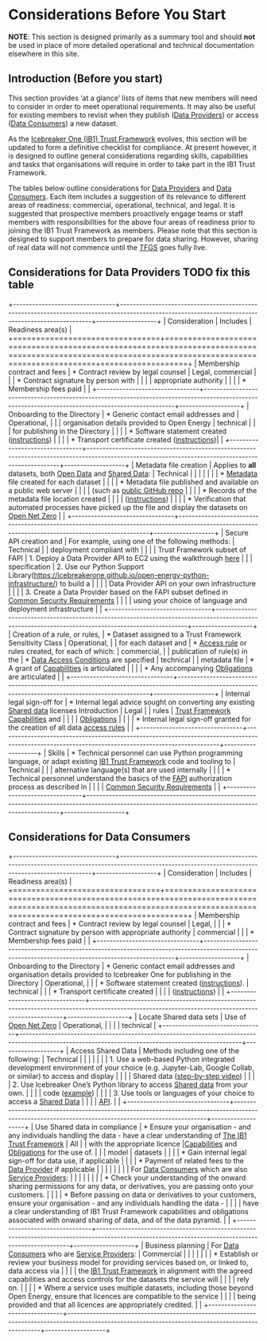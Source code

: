 # Considerations Before You Start

**NOTE**: This section is designed primarily as a summary tool and should **not** be used in place of more detailed operational and technical documentation elsewhere in this site.

## Introduction (Before you start)

This section provides ‘at a glance’ lists of items that new members will need to consider in order to meet operational requirements. It may also be useful for existing members to revisit when they publish ([Data Providers](../glossary.md#term-Data-Provider)) or access ([Data Consumers](../glossary.md#term-Data-Consumer)) a new dataset.

As the [Icebreaker One (IB1) Trust Framework](../glossary.md#term-Icebreaker-One-Trust-Framework) evolves, this section will be updated to form a definitive checklist for compliance. At present however, it is designed to outline general considerations regarding skills, capabilities and tasks that organisations will require in order to take part in the IB1 Trust Framework.

The tables below outline considerations for [Data Providers](../glossary.md#term-Data-Provider) and [Data Consumers](../glossary.md#term-Data-Consumer). Each item includes a suggestion of its relevance to different areas of readiness: commercial, operational, technical, and legal. It is suggested that prospective members proactively engage teams or staff members with responsibilities for the above four areas of readiness prior to joining the IB1 Trust Framework as members. Please note that this section is designed to support members to prepare for data sharing. However, sharing of real data will not commence until the [TFGS](../glossary.md#term-Trust-Framework-Governance-Service) goes fully live.

## Considerations for Data Providers TODO fix this table

+--------------------------------+---------------------------------------------------------------------------------------------------------------------------------------------------+-------------------+
| Consideration                  | Includes                                                                                                                                          | Readiness area(s) |
+================================+===================================================================================================================================================+===================+
| Membership contract and fees   | * Contract review by legal counsel                                                                                                                | Legal, commercial |
|                                | * Contract signature by person with                                                                                                               |                   |
|                                | appropriate authority                                                                                                                             |                   |
|                                | * Membership fees paid                                                                                                                            |                   |
+--------------------------------+---------------------------------------------------------------------------------------------------------------------------------------------------+-------------------+
| Onboarding to the Directory    | * Generic contact email addresses and                                                                                                             | Operational,      |
|                                | organisation details provided to Open Energy                                                                                                      | technical         |
|                                | for publishing in the Directory                                                                                                                   |                   |
|                                | * Software statement created ([instructions](https://docs.google.com/document/d/1sypYWTeLFSFyfO_zTW6xKCWnao9gKjAo2JHZZIPs2xI/edit?usp=sharing))   |                   |
|                                | * Transport certificate created ([instructions](https://docs.google.com/document/d/1sypYWTeLFSFyfO_zTW6xKCWnao9gKjAo2JHZZIPs2xI/edit?usp=sharing))|                   |
+--------------------------------+---------------------------------------------------------------------------------------------------------------------------------------------------+-------------------+
| Metadata file creation         | Applies to **all** datasets, both [Open Data](../glossary.md#term-Open-data) and [Shared Data](../glossary.md#term-Shared-data):                  | Technical         |
|                                |                                                                                                                                                   |                   |
|                                | * [Metadata](common_policies.md#metadata) file created for each dataset                                                                           |                   |
|                                | * Metadata file published and available on a public web server                                                                                    |                   |
|                                | (such as [public GitHub repo](https://github.com/icebreakerone/open-energy-metadata-demo/tree/main/metadata_files)                                |                   |
|                                | * Records of the metadata file location created                                                                                                   |                   |
|                                | ([instructions](https://docs.google.com/document/d/1sypYWTeLFSFyfO_zTW6xKCWnao9gKjAo2JHZZIPs2xI/edit?usp=sharing))                                |                   |
|                                | * Verification that automated processes have picked up the file and display the datasets on [Open Net Zero](https://opennetzero.org)         |                   |
+--------------------------------+---------------------------------------------------------------------------------------------------------------------------------------------------+-------------------+
| Secure API creation and        | For example, using one of the following methods:                                                                                                  | Technical         |
| deployment compliant with      |                                                                                                                                                   |                   |
| Trust Framework subset of FAPI     | 1. Deploy a Data Provider API to EC2 using the walkthrough [here](https://icebreakerone.github.io/open-energy-python-infrastructure/ec2.html)     |                   |
| specification                  | 2. Use our Python Support Library(https://icebreakerone.github.io/open-energy-python-infrastructure/) to build a                                  |                   |
|                                | Data Provider API on your own infrastructure                                                                                                      |                   |
|                                | 3. Create a Data Provider based on the FAPI subset defined in [Common Security Requirements](technical_common.md#common-security-requirements)    |                   |
|                                | using your choice of language and deployment infrastructure                                                                                       |                   |
+--------------------------------+---------------------------------------------------------------------------------------------------------------------------------------------------+-------------------+
| Creation of a rule, or rules,  | * Dataset assigned to a Trust Framework Sensitivity Class                                                                                            | Operational,      |
| for each dataset and           | * [Access rule](../access_control_specification.md#access-control-and-capability-grant-language) or rules created, for each of which:             | commercial,       |
| publication of rule(s) in the  | * [Data Access Conditions](common_policies.md#data-access-conditions) are specified                                                               | technical         |
| metadata file                  | * A grant of [Capabilities](../access_control_specification.md#capabilities) is articulated                                                       |                   |
|                                | * Any accompanying [Obligations](../access_control_specification.md#obligations) are articulated                                                  |                   |
+--------------------------------+---------------------------------------------------------------------------------------------------------------------------------------------------+-------------------+
| Internal legal sign-off for    | * Internal legal advice sought on converting any existing [Shared data](../glossary.md#term-Shared-data) licenses Introduction                    | Legal             |
| rules                          | [Trust Framework](../glossary.md#term-Trust-Framework) [Capabilities](../access_control_specification.md#capabilities) and                                |                   |
|                                | [Obligations](../access_control_specification.md#obligations)                                                                                     |                   |
|                                | * Internal legal sign-off granted for the creation of all data [access rules](../access_control_specification.md)                                 |                   |
+--------------------------------+---------------------------------------------------------------------------------------------------------------------------------------------------+-------------------+
| Skills                         | * Technical personnel can use Python programming language, or adapt existing [IB1 Trust Framework](../glossary.md#term-Icebreaker-One-Trust-Framework) code and tooling to   | Technical         |
|                                | alternative language(s) that are used internally                                                                                                  |                   |
|                                | * Technical personnel understand the basics of the [FAPI](../glossary.md#term-Financial-Grade-API) authorization process as described in          |                   |
|                                | [Common Security Requirements](technical_common.md#common-security-requirements)                                                                  |                   |
+--------------------------------+---------------------------------------------------------------------------------------------------------------------------------------------------+-------------------+

## Considerations for Data Consumers

+--------------------------------+---------------------------------------------------------------------------------------------------------------------------------------------------+-------------------+
| Consideration                  | Includes                                                                                                                                          | Readiness area(s) |
+================================+===================================================================================================================================================+===================+
| Membership contract and fees   | * Contract review by legal counsel                                                                                                                | Legal,            |
|                                | * Contract signature by person with appropriate authority                                                                                         | commercial        |
|                                | * Membership fees paid                                                                                                                            |                   |
+--------------------------------+---------------------------------------------------------------------------------------------------------------------------------------------------+-------------------+
| Onboarding to the Directory    | * Generic contact email addresses and organisation details provided to Icebreaker One for publishing in the Directory                                | Operational,      |
|                                | * Software statement created ([instructions](https://docs.google.com/document/d/1sypYWTeLFSFyfO_zTW6xKCWnao9gKjAo2JHZZIPs2xI/edit?usp=sharing)).  | technical         |
|                                | * Transport certificate created                                                                                                                   |                   |
|                                | ([instructions](https://docs.google.com/document/d/1sypYWTeLFSFyfO_zTW6xKCWnao9gKjAo2JHZZIPs2xI/edit?usp=sharing))                                |                   | 
+--------------------------------+---------------------------------------------------------------------------------------------------------------------------------------------------+-------------------+
| Locate Shared data sets        | Use of [Open Net Zero](https://opennetzero.org)                                                                                            | Operational,      |
|                                |                                                                                                                                                   | technical         |
+--------------------------------+---------------------------------------------------------------------------------------------------------------------------------------------------+-------------------+
| Access Shared Data             | Methods including one of the following:                                                                                                           | Technical         |
|                                |                                                                                                                                                   |                   | 
|                                | 1. Use a web-based Python integrated development environment of your choice (e.g. Jupyter-Lab, Google Collab, or similar) to access and display   |                   |
|                                | Shared data ([step-by-step video](https://www.youtube.com/watch?v=CMI2UVdIxFw))                                                                   |                   | 
|                                | 2. Use Icebreaker One’s Python library to access [Shared data](../glossary.md#term-Shared-data) from your own.    |                   | 
|                                | code ([example](https://icebreakerone.github.io/open-energy-python-infrastructure/service_provider.html))                                         |                   | 
|                                | 3. Use tools or languages of your choice to access a [Shared Data](../glossary.md#term-Shared-data)                                               |                   | 
|                                | [API](../glossary.md#term-Application-programming-interface).                                                                                     |                   |
+--------------------------------+---------------------------------------------------------------------------------------------------------------------------------------------------+-------------------+
| Use Shared data in compliance  | * Ensure your organisation - and any individuals handling the data - have a clear understanding of [The IB1 Trust Framework](../glossary.md#term-Icebreaker-One-Trust-Framework) | All               |
| with the appropriate licence   |[Capabilities](../access_control_specification.md#capabilities) and [Obligations](../access_control_specification.md#obligations) for the use of.  |                   |
| model                          | datasets                                                                                                                                          |                   |
|                                | * Gain internal legal sign-off for data use, if applicable                                                                                        |                   | 
|                                | * Payment of related fees to the [Data Provider](../glossary.md#term-Data-Provider) if applicable                                                 |                   | 
|                                |                                                                                                                                                   |                   | 
|                                | For [Data Consumers](../glossary.md#term-Data-Consumer) which are also [Service Providers](../glossary.md#term-Service-Provider):                 |                   | 
|                                |                                                                                                                                                   |                   | 
|                                | * Check your understanding of the onward sharing permissions for any data, or derivatives, you are passing onto your customers.                   |                   | 
|                                | * Before passing on data or derivatives to your customers, ensure your organisation - and any individuals handling the data -                     |                   | 
|                                | have a clear understanding of IB1 Trust Framework capabilities and obligations associated with onward sharing of data, and of the data pyramid.           |                   |
+--------------------------------+---------------------------------------------------------------------------------------------------------------------------------------------------+-------------------+
| Business planning              | For [Data Consumers](../glossary.md#term-Data-Consumer) who are [Service Providers](../glossary.md#term-Service-Provider):                        | Commercial        |
|                                |                                                                                                                                                   |                   | 
|                                | * Establish or review your business model for providing services based on, or linked to, data access via                                          |                   | 
|                                | the [IB1 Trust Framework](../glossary.md#term-Icebreaker-One-Trust-Framework)  in alignment with the agreed capabilities and access controls for the datasets the service will   |                   | 
|                                |  rely on.                                                                                                                                         |                   | 
|                                | * Where a service uses multiple datasets, including those beyond Open Energy, ensure that licences are compatible to the service                  |                   | 
|                                | being provided and that all licences are appropriately credited.                                                                                  |                   | 
+--------------------------------+---------------------------------------------------------------------------------------------------------------------------------------------------+-------------------+
<!--stackedit_data:
eyJoaXN0b3J5IjpbODY5NDM0Mjc2LC0xODI5MDAzNTc4XX0=
-->
